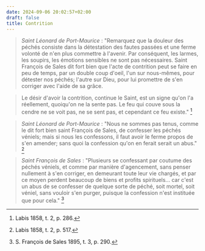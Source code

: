 ```yaml
---
date: 2024-09-06 20:02:57+02:00
draft: false
title: Contrition
---
```





> *Saint Léonard de Port-Maurice* : "Remarquez que la douleur des péchés consiste dans la détestation des fautes passées et une ferme volonté de n'en plus commettre à l'avenir. Par conséquent, les larmes, les soupirs, les émotions sensibles ne sont pas nécessaires. Saint François de Sales dit fort bien que l'acte de contrition peut se faire en peu de temps, par un double coup d'oeil, l'un sur nous-mêmes, pour détester nos péchés; l'autre sur Dieu, pour lui promettre de s'en corriger avec l'aide de sa grâce.

> Le désir d'avoir la contrition, continue le Saint, est un signe qu'on l'a réellement, quoiqu'on ne la sente pas. Le feu qui couve sous la cendre ne se voit pas, ne se sent pas, et cependant ce feu existe." [^1]

[^1]: Labis 1858, t. 2, p. 286.

> *Saint Léonard de Port-Maurice* : "Nous ne sommes pas tenus, comme le dit fort bien saint François de Sales, de confesser les péchés véniels; mais si nous les confessons, il faut avoir le ferme propos de s'en amender; sans quoi la confession qu'on en ferait serait un abus." [^2]

[^2]: Labis 1858, t. 2, p. 517.

> *Saint François de Sales* : "Plusieurs se confessant par coutume des péchés véniels, et comme par manière d'agencement, sans penser nullement à s'en corriger, en demeurant toute leur vie chargés, et par ce moyen perdent beaucoup de biens et profits spirituels... car c'est un abus de se confesser de quelque sorte de péché, soit mortel, soit véniel, sans vouloir s'en purger, puisque la confession n'est instituée que pour cela." [^3]

[^3]: S. François de Sales 1895, t. 3, p. 290.


